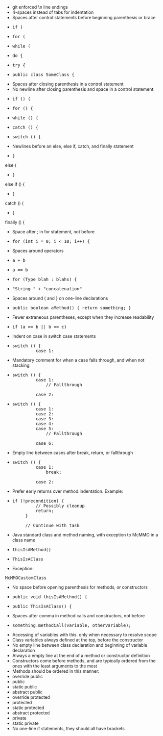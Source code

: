 * git enforced \n line endings
* 4-spaces instead of tabs for indentation
* Spaces after control statements before beginning parenthesis or brace
 * <pre>if (</pre>
 * <pre>for (</pre>
 * <pre>while (</pre>
 * <pre>do {</pre>
 * <pre>try {</pre>
 * <pre>public class SomeClass {</pre>
* Spaces after closing parenthesis in a control statement
* No newline after closing parenthesis and space in a control statement:
 * <pre>if () {</pre>
 * <pre>for () {</pre>
 * <pre>while () {</pre>
 * <pre>catch () {</pre>
 * <pre>switch () {</pre>
* Newlines before an else, else if, catch, and finally statement
 * <pre>}
else {</pre>
 * <pre>}
else if () {</pre>
 * <pre>}
catch () {</pre>
 * <pre>}
finally () {</pre>
* Space after ; in for statement, not before
 * <pre>for (int i = 0; i < 10; i++) {</pre>
* Spaces around operators
 * <pre>a + b</pre>
 * <pre>a == b</pre>
 * <pre>for (Type blah : blahs) {</pre>
 * <pre>"String " + "concatenation"</pre>
* Spaces around { and } on one-line declarations
 * <pre>public boolean aMethod() { return something; }</pre>
* Fewer extraneous parentheses, except when they increase readability
 * <pre>if (a == b || b == c)</pre>
* Indent on case in switch case statements
 * <pre>switch () {
            case 1:</pre>
* Mandatory comment for when a case falls through, and when not stacking
 * <pre>switch () {
            case 1:
                // Fallthrough

            case 2:</pre>
 * <pre>switch () {
            case 1:
            case 2:
            case 3:
            case 4:
            case 5:
                // Fallthrough

            case 6:</pre>
* Empty line between cases after break, return, or fallthrough
 * <pre>switch () {
            case 1:
                break;

            case 2:</pre>
* Prefer early returns over method indentation. Example:
 * <pre>if (!precondition) {
            // Possibly cleanup
            return;
        }

        // Continue with task</pre>
* Java standard class and method naming, with exception to McMMO in a class name
 * <pre>thisIsAMethod()</pre>
 * <pre>ThisIsAClass</pre>
 * Exception:
<pre>McMMOCustomClass</pre>
* No space before opening parenthesis for methods, or constructors
 * <pre>public void thisIsAMethod() {</pre>
 * <pre>public ThisIsAClass() {</pre>
* Spaces after comma in method calls and constructors, not before
 * <pre>something.methodCall(variable, otherVariable);</pre>
* Accessing of variables with this. only when necessary to resolve scope
* Class variables always defined at the top, before the constructor
* No empty line between class declaration and beginning of variable declaration
* Always a empty line at the end of a method or constructor definition
* Constructors come before methods, and are typically ordered from the ones with the least arguments to the most
* Methods should be ordered in this manner:
 * override public
 * public
 * static public
 * abstract public
 * override protected
 * protected
 * static protected
 * abstract protected
 * private
 * static private
* No one-line if statements, they should all have brackets
